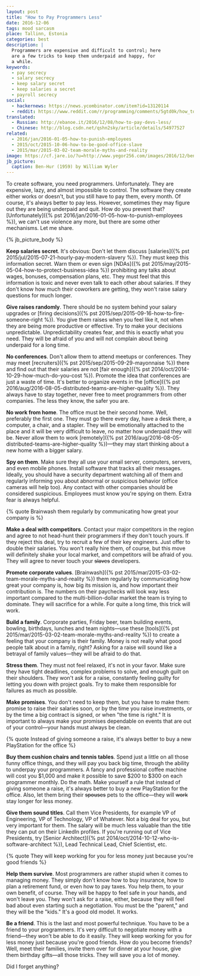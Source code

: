```yaml
---
layout: post
title: "How to Pay Programmers Less"
date: 2016-12-06
tags: mood sarcasm
place: Tallinn, Estonia
categories: best
description: |
  Programmers are expensive and difficult to control; here
  are a few tricks to keep them underpaid and happy, for
  a while.
keywords:
  - pay secrecy
  - salary secrecy
  - keep salary secret
  - keep salaries a secret
  - payroll secrecy
social:
  - hackernews: https://news.ycombinator.com/item?id=13120114
  - reddit: https://www.reddit.com/r/programming/comments/5gtd0k/how_to_pay_programmers_less/
translated:
  - Russian: http://ebanoe.it/2016/12/08/how-to-pay-devs-less/
  - Chinese: http://blog.csdn.net/qshn2sky/article/details/54977527
related:
  - 2016/jan/2016-01-05-how-to-punish-employees
  - 2015/oct/2015-10-06-how-to-be-good-office-slave
  - 2015/mar/2015-03-02-team-morale-myths-and-reality
image: https://cf.jare.io/?u=http://www.yegor256.com/images/2016/12/ben-hur.jpg
jb_picture:
  caption: Ben-Hur (1959) by William Wyler
---
```


To create software, you need programmers. Unfortunately. They are expensive,
lazy, and almost impossible to control. The software they create either works or doesn't, but
you still have to pay them, every month. Of course, it's always better to pay less.
However, sometimes they may figure out they are being
underpaid and quit. How do you prevent that? [Unfortunately]({% pst 2016/jan/2016-01-05-how-to-punish-employees %}),
we can't use violence any more, but there are some other mechanisms. Let me
share.

<!--more-->

{% jb_picture_body %}

**Keep salaries secret**.
It's obvious: Don't let them discuss
[salaries]({% pst 2015/jul/2015-07-21-hourly-pay-modern-slavery %}). They must keep this information
secret. Warn them or even sign
[NDAs]({% pst 2015/may/2015-05-04-how-to-protect-business-idea %}) prohibiting any talks about wages, bonuses,
compensation plans, etc. They must feel that this information is toxic and
never even talk to each other about salaries. If they don't know how much
their coworkers are getting, they won't raise salary questions for much longer.

**Give raises randomly**.
There should be no system behind your salary upgrades or
[firing decisions]({% pst 2015/sep/2015-09-16-how-to-fire-someone-right %}). You give
them raises when you feel like it, not when they are being more productive
or effective. Try to make your decisions unpredictable. Unpredictability creates
fear, and this is exactly what you need. They will be afraid of you and will
not complain about being underpaid for a long time.

**No conferences**.
Don't allow them to attend meetups or
conferences. They may meet [recruiters]({% pst 2015/sep/2015-09-29-mayonnaise %}) there
and find out that their salaries are not
[fair enough]({% pst 2014/oct/2014-10-29-how-much-do-you-cost %}). Promote the idea
that conferences are just a waste of time. It's better to organize events in the
[office]({% pst 2016/aug/2016-08-05-distributed-teams-are-higher-quality %}).
They always have to stay together, never free to meet programmers from other companies.
The less they know, the safer you are.

**No work from home**.
The office must be their second home. Well, preferably the first one. They
must go there every day, have a desk there, a computer, a chair, and a stapler.
They will be emotionally attached to the place and it will be very difficult
to leave, no matter how underpaid they will be. Never allow them to work
[remotely]({% pst 2016/aug/2016-08-05-distributed-teams-are-higher-quality %})&mdash;they
may start thinking about a new home with a bigger salary.

**Spy on them**.
Make sure they all use your email server, computers, servers, and even mobile phones.
Install software that tracks all their messages. Ideally, you should have
a security department watching all of them and regularly informing
you about abnormal or suspicious behavior (office cameras will help too). Any contact with other
companies should be considered suspicious. Employees must know you're spying on them.
Extra fear is always helpful.

{% quote Brainwash them regularly by communicating how great your company is %}

**Make a deal with competitors**.
Contact your major competitors in the region and agree to not head-hunt
their programmers if they don't touch yours. If they reject
this deal, try to recruit a few of their key engineers. Just offer to double
their salaries. You won't really hire them, of course, but this move will definitely shake
your local market, and competitors will be afraid of you. They will agree to never
touch your <del>slaves</del> developers.

**Promote corporate values**.
[Brainwash]({% pst 2015/mar/2015-03-02-team-morale-myths-and-reality %})
them regularly by communicating how great your company is, how big its
mission is, and how important their contribution is. The numbers on their
paychecks will look way less important compared to the multi-billion-dollar
market the team is trying to dominate. They will sacrifice for a while.
For quite a long time, this trick will work.

**Build a family**.
Corporate parties, Friday beer, team building events, bowling, birthdays,
lunches and team nights&mdash;use these
[tools]({% pst 2015/mar/2015-03-02-team-morale-myths-and-reality %})
to create a feeling that your company is their family. Money is not really what good people talk
about in a family, right? Asking for a raise will sound like a betrayal
of family values&mdash;they will be afraid to do that.

**Stress them**.
They must not feel relaxed, it's not in your favor. Make sure they
have tight deadlines, complex problems to solve, and enough guilt on
their shoulders. They won't ask for a raise, constantly feeling guilty
for letting you down with project goals. Try to make them responsible
for failures as much as possible.

**Make promises**.
You don't need to keep them, but you have to make them: promise to
raise their salaries soon, or by the time you
raise investments, or by the time a big contract is signed, or when
"the time is right." It is important
to always make your promises dependable on events that are out of your
control&mdash;your hands must always be clean.

{% quote Instead of giving someone a raise, it's always better to buy a new PlayStation for the office %}

**Buy them cushion chairs and tennis tables**.
Spend just a little on all those funny office things, and they will
pay you back big time, through the ability to underpay your programmers.
A fancy and professional coffee machine will cost you $1,000 and make
it possible to save $200 to $300 on each programmer monthly. Do the math.
Make yourself a rule that instead of giving someone a raise, it's always
better to buy a new PlayStation for the office. Also, let them bring
their <del>spouses</del> pets to the office&mdash;they will <del>work</del> stay
longer for less money.

**Give them sound titles**.
Call them Vice Presidents, for example VP of Engineering, VP of Technology,
VP of Whatever. Not a big deal for you, but very important for them. The salary
will be much less valuable than the title they can put on their LinkedIn
profiles. If you're running out of Vice Presidents, try
[Senior Architect]({% pst 2014/oct/2014-10-12-who-is-software-architect %}),
Lead Technical Lead, Chief Scientist, etc.

{% quote They will keep working for you for less money just because you're good friends %}

**Help them survive**.
Most programmers are rather stupid when it comes to managing money. They simply don't
know how to buy insurance, how to plan a retirement fund, or even how to
pay taxes. You help them, to your own benefit, of course. They will be
happy to feel safe in your hands, and won't leave you. They won't ask
for a raise, either, because they will feel bad about even starting such a negotiation.
You must be the "parent," and they will be the "kids." It's a good old model.
It works.

**Be a friend**.
This is the last and most powerful technique. You have to be a friend
to your programmers. It's very difficult to negotiate money with a friend&mdash;they
won't be able to do it easily. They will keep working for you for less money
just because you're good friends. How do you become friends? Well, meet their
families, invite them over for dinner at your house, give them birthday
gifts&mdash;all those tricks. They will save you a lot of money.

Did I forget anything?
